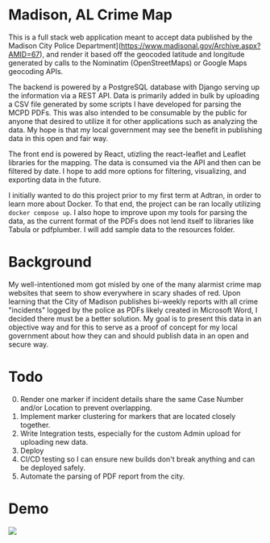 # Madison, AL Crime Map
This is a full stack web application meant to accept data published by the Madison City Police Department](https://www.madisonal.gov/Archive.aspx?AMID=67), and render it based off the geocoded latitude and longitude generated by calls to the Nominatim (OpenStreetMaps) or Google Maps geocoding APIs. 

The backend is powered by a PostgreSQL database with Django serving up the information via a REST API. Data is primarily added in bulk by uploading a CSV file generated by some scripts I have developed for parsing the MCPD PDFs. This was also intended to be consumable by the public for anyone that desired to utilize it for other applications such as analyzing the data. My hope is that my local government may see the benefit in publishing data in this open and fair way.

The front end is powered by React, utizling the react-leaflet and Leaflet libraries for the mapping. The data is consumed via the API and then can be filtered by date. I hope to add more options for filtering, visualizing, and exporting data in the future.

I initially wanted to do this project prior to my first term at Adtran, in order to learn more about Docker. To that end, the project can be ran locally utilizing `docker compose up`. I also hope to improve upon my tools for parsing the data, as the current format of the PDFs does not lend itself to libraries like Tabula or pdfplumber. I will add sample data to the resources folder.

# Background 
My well-intentioned mom got misled by one of the many alarmist crime map websites that seem to show everywhere in scary shades of red. Upon learning that the City of Madison publishes bi-weekly reports with all crime "incidents" logged by the police as PDFs likely created in Microsoft Word, I decided there must be a better solution. My goal is to present this data in an objective way and for this to serve as a proof of concept for my local government about how they can and should publish data in an open and secure way.

# Todo
0. Render one marker if incident details share the same Case Number and/or Location to prevent overlapping.
1. Implement marker clustering for markers that are located closely together.
2. Write Integration tests, especially for the custom Admin upload for uploading new data.
3. Deploy
4. CI/CD testing so I can ensure new builds don't break anything and can be deployed safely.
5. Automate the parsing of PDF report from the city.

# Demo
![](https://github.com/dkolan/Madison-AL-Crime-Map/blob/main/resources/crimemap.gif)
